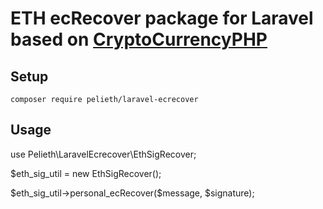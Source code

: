 # ETH ecRecover package for Laravel based on [CryptoCurrencyPHP](https://github.com/tuaris/CryptoCurrencyPHP)

## Setup

`composer require pelieth/laravel-ecrecover`

## Usage

use Pelieth\LaravelEcrecover\EthSigRecover;

\$eth_sig_util = new EthSigRecover();

\$eth_sig_util->personal_ecRecover($message, $signature);
